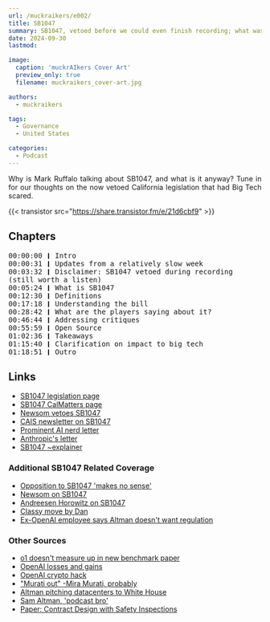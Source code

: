 ```yaml
---
url: /muckraikers/e002/
title: SB1047
summary: SB1047, vetoed before we could even finish recording; what was it about and how'd we get here?
date: 2024-09-30
lastmod: 

image:
  caption: 'muckrAIkers Cover Art'
  preview_only: true
  filename: muckraikers_cover-art.jpg

authors:
  - muckraikers

tags:
  - Governance
  - United States

categories: 
  - Podcast
---
```


<div style="text-align: justify">
Why is Mark Ruffalo talking about SB1047, and what is it anyway? Tune in for our thoughts on the now vetoed California legislation that had Big Tech scared.

{{< transistor src="https://share.transistor.fm/e/21d6cbf9" >}}
</div>

## Chapters

<div style="text-align: left; font-family:monospace;">
00:00:00 ❙ Intro<br>
00:00:31 ❙ Updates from a relatively slow week<br>
00:03:32 ❙ Disclaimer: SB1047 vetoed during recording (still worth a listen)<br>
00:05:24 ❙ What is SB1047<br>
00:12:30 ❙ Definitions<br>
00:17:18 ❙ Understanding the bill<br>
00:28:42 ❙ What are the players saying about it?<br>
00:46:44 ❙ Addressing critiques<br>
00:55:59 ❙ Open Source<br>
01:02:36 ❙ Takeaways<br>
01:15:40 ❙ Clarification on impact to big tech<br>
01:18:51 ❙ Outro
</div>

## Links
- [SB1047 legislation page](https://legiscan.com/CA/text/SB1047/2023)
- [SB1047 CalMatters page](https://digitaldemocracy.calmatters.org/bills/ca_202320240sb1047)
- [Newsom vetoes SB1047](https://calmatters.org/economy/2024/09/california-artificial-intelligence-bill-veto/)
- [CAIS newsletter on SB1047](https://newsletter.safe.ai/p/aisn-40-california-ai-legislation)
- [Prominent AI nerd letter](https://safesecureai.org/experts)
- [Anthropic's letter](https://cdn.sanity.io/files/4zrzovbb/website/6a3b14a98a781a6b69b9a3c5b65da26a44ecddc6.pdf)
- [SB1047 ~explainer](https://thezvi.substack.com/p/guide-to-sb-1047)

### Additional SB1047 Related Coverage
- [Opposition to SB1047 'makes no sense'](https://techcrunch.com/2024/08/21/openais-opposition-to-californias-ai-law-makes-no-sense-says-state-senator/)
- [Newsom on SB1047](https://techcrunch.com/2024/09/17/governor-newsom-on-california-ai-bill-sb-1047-i-cant-solve-for-everything/)
- [Andreesen Horowitz on SB1047](https://a16z.com/sb-1047-what-you-need-to-know-with-anjney-midha/)
- [Classy move by Dan](https://x.com/DanHendrycks/status/1816523907777888563)
- [Ex-OpenAI employee says Altman doesn't want regulation](https://www.windowscentral.com/software-apps/ex-openai-researchers-claim-sam-altmans-public-support-for-ai-regulation-is-a-facade-when-actual-regulation-is-on-the-table-he-opposes-it)


### Other Sources
- [o1 doesn't measure up in new benchmark paper](https://x.com/shishirpatil_/status/1837205152132153803)
- [OpenAI losses and gains](https://www.cnbc.com/2024/09/27/openai-sees-5-billion-loss-this-year-on-3point7-billion-in-revenue.html?__source=threads%7Cmain)
- [OpenAI crypto hack](https://www.engadget.com/social-media/openais-x-account-was-hacked-to-promote-a-crypto-scam-130020696.html?guccounter=1)
- ["Murati out" -Mira Murati, probably](https://x.com/miramurati/status/1839025700009030027)
- [Altman pitching datacenters to White House](https://www.bloomberg.com/news/articles/2024-09-24/openai-pitched-white-house-on-unprecedented-data-center-buildout)
- [Sam Altman, 'podcast bro'](https://www.tomshardware.com/tech-industry/tsmc-execs-allegedly-dismissed-openai-ceo-sam-altman-as-podcasting-bro)
- [Paper: Contract Design with Safety Inspections](https://arxiv.org/abs/2311.02537)
